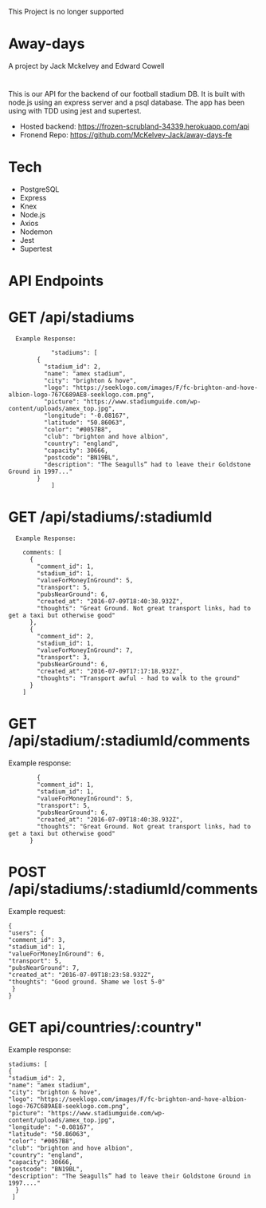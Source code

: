 This Project is no longer supported  

# Away-days 
 A project by Jack Mckelvey and Edward Cowell
 
# 
This is our API for the backend of our football stadium DB. It is built with node.js using an express server and a psql database. The app has been using with TDD using jest and supertest.

* Hosted backend: https://frozen-scrubland-34339.herokuapp.com/api
* Fronend Repo: https://github.com/McKelvey-Jack/away-days-fe

# Tech

- PostgreSQL
- Express
- Knex
- Node.js
- Axios 
- Nodemon
- Jest
- Supertest

# API Endpoints

# GET /api/stadiums

      Example Response:

```{
            "stadiums": [
        {
          "stadium_id": 2,
          "name": "amex stadium",
          "city": "brighton & hove",
          "logo": "https://seeklogo.com/images/F/fc-brighton-and-hove-albion-logo-767C689AE8-seeklogo.com.png",
          "picture": "https://www.stadiumguide.com/wp-content/uploads/amex_top.jpg",
          "longitude": "-0.08167",
          "latitude": "50.86063",
          "color": "#0057B8",
          "club": "brighton and hove albion",
          "country": "england",
          "capacity": 30666,
          "postcode": "BN19BL",
          "description": "The Seagulls” had to leave their Goldstone Ground in 1997..."
        }
            ]
```

# GET /api/stadiums/:stadiumId

      Example Response:

        comments: [
          {
            "comment_id": 1,
            "stadium_id": 1,
            "valueForMoneyInGround": 5,
            "transport": 5,
            "pubsNearGround": 6,
            "created_at": "2016-07-09T18:40:38.932Z",
            "thoughts": "Great Ground. Not great transport links, had to get a taxi but otherwise good"
          },
          {
            "comment_id": 2,
            "stadium_id": 1,
            "valueForMoneyInGround": 7,
            "transport": 3,
            "pubsNearGround": 6,
            "created_at": "2016-07-09T17:17:18.932Z",
            "thoughts": "Transport awful - had to walk to the ground"
          }
        ]

# GET /api/stadium/:stadiumId/comments

Example response:

            {
            "comment_id": 1,
            "stadium_id": 1,
            "valueForMoneyInGround": 5,
            "transport": 5,
            "pubsNearGround": 6,
            "created_at": "2016-07-09T18:40:38.932Z",
            "thoughts": "Great Ground. Not great transport links, had to get a taxi but otherwise good"
          }

# POST /api/stadiums/:stadiumId/comments

Example request:

```
{
"users": {
"comment_id": 3,
"stadium_id": 1,
"valueForMoneyInGround": 6,
"transport": 5,
"pubsNearGround": 7,
"created_at": "2016-07-09T18:23:58.932Z",
"thoughts": "Good ground. Shame we lost 5-0"
 }
}
```

# GET api/countries/:country"

Example response:

```
stadiums: [
{
"stadium_id": 2,
"name": "amex stadium",
"city": "brighton & hove",
"logo": "https://seeklogo.com/images/F/fc-brighton-and-hove-albion-logo-767C689AE8-seeklogo.com.png",
"picture": "https://www.stadiumguide.com/wp-content/uploads/amex_top.jpg",
"longitude": "-0.08167",
"latitude": "50.86063",
"color": "#0057B8",
"club": "brighton and hove albion",
"country": "england",
"capacity": 30666,
"postcode": "BN19BL",
"description": "The Seagulls” had to leave their Goldstone Ground in 1997...."
  }
 ]
```
